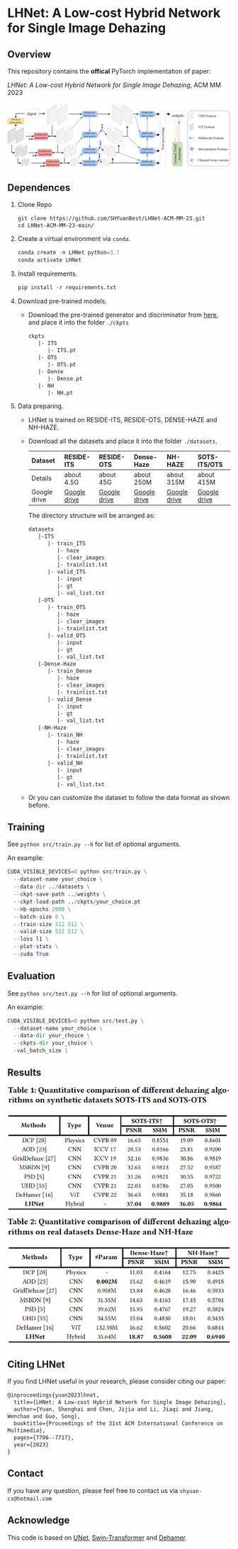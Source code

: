 # LHNet: A Low-cost Hybrid Network for Single Image Dehazing

## Overview

This repository contains the **offical** PyTorch implementation of paper:

*LHNet: A Low-cost Hybrid Network for Single Image Dehazing*, ACM MM 2023

![1](./README.assets/1.jpg)

## Dependences

1. Clone Repo

   ```
   git clone https://github.com/SHYuanBest/LHNet-ACM-MM-23.git
   cd LHNet-ACM-MM-23-main/
   ```

2. Create a virtual environment via `conda`.

   ```python
   conda create -n LHNet python=3.7
   conda activate LHNet
   ```

3. Install requirements.

   ```python
   pip install -r requirements.txt
   ```

4. Download pre-trained models.

   - Download the pre-trained generator and discriminator from [here](https://drive.google.com/file/d/1EM87UquaoQmk1q5c6kYIAHqu0dkYqdT/view?usp=sharing), and place it into the folder `./ckpts`

     ```
     ckpts
        |- ITS
           |- ITS.pt
        |- OTS
           |- OTS.pt
        |- Dense
           |- Dense.pt  
        |- NH
           |- NH.pt
     ```

5. Data preparing.

   - LHNet is trained on RESIDE-ITS, RESIDE-OTS, DENSE-HAZE and NH-HAZE.

   - Download all the datasets and place it into the folder `./datasets`.

     <table>
     <thead>
       <tr>
         <th>Dataset</th>
         <th>RESIDE-ITS</th>
         <th>RESIDE-OTS</th>
         <th>Dense-Haze</th>
         <th>NH-HAZE</th>
         <th>SOTS-ITS/OTS</th>
       </tr>
     </thead>
     <tbody>
       <tr>
         <td>Details</td>
         <td>about 4.5G</td>
         <td>about 45G</td>
         <td>about 250M</td>
         <td>about 315M</td>
         <td>about 415M</td>   
       <tr>
         <td>Google drive</td>
         <td> <a href="https://drive.google.com/file/d/1lE6FyHS-1MHoV6iM_s7phgf3Z3XJeC9E/view?usp=share_link">Google drive</a> </td>
         <td> <a href="https://drive.google.com/drive/folders/1i_tW1axmOjOy1InX1o3iS1nLnJ8TND7f?usp=sharing">Google drive</a></td>
         <td> <a href="https://drive.google.com/file/d/1OOyeu2pDM_OuE84qbV3eBy4pfP4xorVq/view?usp=sharing">Google drive</a> </td>
         <td> <a href="https://drive.google.com/file/d/1qPYGkCfVgn1Ami7ksf0DmKeKsoHVnm8i/view?usp=sharing">Google drive</a> </td>
         <td> <a href="https://drive.google.com/file/d/1IyZPih5BXB9ffgKneXf_FVpLus6Egmfn/view?usp=sharing">Google drive</a></td>
       </tr>
     </tbody>
     </table>

     The directory structure will be arranged as:

     ```
     datasets
        |-ITS
           |- train_ITS
              |- haze
              |- clear_images
              |- trainlist.txt
           |- valid_ITS
              |- input
              |- gt
              |- val_list.txt
        |-OTS   
           |- train_OTS
              |- haze
              |- clear_images
              |- trainlist.txt
           |- valid_OTS
              |- input
              |- gt
              |- val_list.txt
        |-Dense-Haze
           |- train_Dense
              |- haze
              |- clear_images
              |- trainlist.txt
           |- valid_Dense
              |- input 
              |- gt
              |- val_list.txt
        |-NH-Haze
           |- train_NH
              |- haze
              |- clear_images
              |- trainlist.txt
           |- valid_NH
              |- input 
              |- gt
              |- val_list.txt
     ```

   - Or you can customize the dataset to follow the data format as shown before.

## Training

See `python src/train.py --h` for list of optional arguments.

An example:

```python
CUDA_VISIBLE_DEVICES=0 python src/train.py \
  --dataset-name your_choice \
  --data-dir ../datasets \
  --ckpt-save-path ../weights \
  --ckpt-load-path ../ckpts/your_choice.pt
  --nb-epochs 2000 \
  --batch-size 8 \
  --train-size 512 512 \
  --valid-size 512 512 \
  --loss l1 \
  --plot-stats \
  --cuda True
```

## Evaluation

See `python src/test.py --h` for list of optional arguments.

An example:

```python
CUDA_VISIBLE_DEVICES=0 python src/test.py \
  --dataset-name your_choice \
  --data-dir your_choice \
  --ckpts-dir your_choice \
  -val_batch_size 1
```

## Results

![2](./README.assets/2.png)

![3](./README.assets/3.png)

## Citing LHNet
If you find LHNet useful in your research, please consider citing our paper:
```
@inproceedings{yuan2023lhnet,
  title={LHNet: A Low-cost Hybrid Network for Single Image Dehazing},
  author={Yuan, Shenghai and Chen, Jijia and Li, Jiaqi and Jiang, Wenchao and Guo, Song},
  booktitle={Proceedings of the 31st ACM International Conference on Multimedia},
  pages={7706--7717},
  year={2023}
}
```

## Contact

If you have any question, please feel free to contact us via `shyuan-cs@hotmail.com`

## Acknowledge

This code is based on [UNet](https://github.com/milesial/Pytorch-UNet), [Swin-Transformer](https://github.com/microsoft/Swin-Transformer) and [Dehamer](https://github.com/Li-Chongyi/Dehamer).

